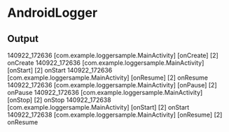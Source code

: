 # AndroidLogger

Output 
-

140922_172636 [com.example.loggersample.MainActivity] [onCreate] [2] onCreate 
140922_172636 [com.example.loggersample.MainActivity] [onStart] [2] onStart 
140922_172636 [com.example.loggersample.MainActivity] [onResume] [2] onResume 
140922_172636 [com.example.loggersample.MainActivity] [onPause] [2] onPause 
140922_172636 [com.example.loggersample.MainActivity] [onStop] [2] onStop 
140922_172638 [com.example.loggersample.MainActivity] [onStart] [2] onStart 
140922_172638 [com.example.loggersample.MainActivity] [onResume] [2] onResume


